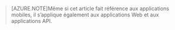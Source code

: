 > [AZURE.NOTE]Même si cet article fait référence aux applications mobiles, il s’applique également aux applications Web et aux applications API.

<!---HONumber=Oct15_HO3-->